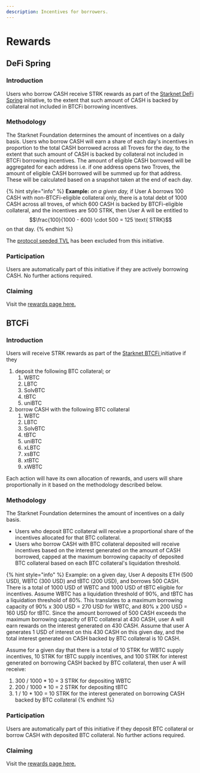 ```yaml
---
description: Incentives for borrowers.
---
```


# Rewards

## DeFi Spring

### Introduction

Users who borrow CASH receive STRK rewards as part of the [Starknet DeFi Spring](https://www.starknet.io/blog/defi-spring-2-0/) initiative, to the extent that such amount of CASH is backed by collateral not included in BTCFi borrowing incentives.

### Methodology

The Starknet Foundation determines the amount of incentives on a daily basis. Users who borrow CASH will earn a share of each day's incentives in proportion to the total CASH borrowed across all Troves for the day, to the extent that such amount of CASH is backed by collateral not included in BTCFi borrowing incentives. The amount of eligible CASH borrowed will be aggregated for each address i.e. if one address opens two Troves, the amount of eligible CASH borrowed will be summed up for that address. These will be calculated based on a snapshot taken at the end of each day.

{% hint style="info" %}
**Example:** _on a given day,_ if User A borrows 100 CASH with non-BTCFi-eligible collateral only, there is a total debt of 1000 CASH across all troves, of which 600 CASH is backed by BTCFi-eligible collateral, and the incentives are 500 STRK, then User A will be entitled to $$\frac{100}{1000 - 600} \cdot 500 = 125 \text{ STRK}$$ on that day.
{% endhint %}

The [protocol seeded TVL](technical-documentation/smart-contracts/transmuter-module.md) has been excluded from this initiative.

### Participation

Users are automatically part of this initiative if they are actively borrowing CASH. No further actions required.

### Claiming

Visit the [rewards page here.](https://app.opus.money/rewards)

## BTCFi

### Introduction

Users will receive STRK rewards as part of the [Starknet BTCFi ](https://btcfiseason.starknet.org/)initiative if they

1. deposit the following BTC collateral; or
   1. WBTC
   2. LBTC
   3. SolvBTC
   4. tBTC
   5. uniBTC
2. borrow CASH with the following BTC collateral
   1. WBTC
   2. LBTC
   3. SolvBTC
   4. tBTC
   5. uniBTC
   6. xLBTC
   7. xsBTC
   8. xtBTC
   9. xWBTC

Each action will have its own allocation of rewards, and users will share proportionally in it based on the methodology described below.

### Methodology

The Starknet Foundation determines the amount of incentives on a daily basis.&#x20;

* Users who deposit BTC collateral will receive a proportional share of the incentives allocated for that  BTC collateral.
* Users who borrow CASH with BTC collateral deposited will receive incentives based on the interest generated on the amount of CASH borrowed, capped at the maximum borrowing capacity of deposited BTC collateral based on each BTC collateral's liquidation threshold.

{% hint style="info" %}
Example: on a given day, User A deposits ETH (500 USD), WBTC (300 USD) and tBTC (200 USD), and borrows 500 CASH. There is a total of 1000 USD of WBTC and 1000 USD of tBTC eligible for incentives. Assume WBTC has a liquidation threshold of 90%, and tBTC has a liquidation threshold of 80%. This translates to a maximum borrowing capacity of 90% x 300 USD = 270 USD for WBTC, and 80% x 200 USD = 160 USD for tBTC. Since the amount borrowed of 500 CASH exceeds the maximum borrowing capacity of BTC collateral at 430 CASH, user A will earn rewards on the interest generated on 430 CASH. Assume that user A generates 1 USD of interest on this 430 CASH on this given day, and the total interest generated on CASH backed by BTC collateral is 10 CASH.

Assume for a given day that there is a total of 10 STRK for WBTC supply incentives, 10 STRK for tBTC supply incentives, and 100 STRK for interest generated on borrowing CASH backed by BTC collateral, then user A will receive:

1. 300 / 1000 \* 10 = 3 STRK for depositing WBTC
2. 200 / 1000 \* 10 = 2 STRK for depositing tBTC
3. 1 / 10 \* 100 = 10 STRK for the interest generated on borrowing CASH backed by BTC collateral
{% endhint %}

### Participation

Users are automatically part of this initiative if they deposit BTC collateral or borrow CASH with deposited BTC collateral. No further actions required.

### Claiming

Visit the [rewards page here.](https://app.opus.money/rewards)
